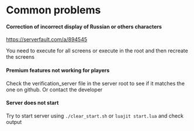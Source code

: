 # Common problems

#### Correction of incorrect display of Russian or others characters

https://serverfault.com/a/894545

You need to execute for all screens or execute in the root and then recreate the screens

#### Premium features not working for players

Check the verification\_server file in the server root to see if it matches the one on github. Or contact the developer

#### Server does not start

Try to start server using `./clear_start.sh` or `luajit start.lua` and check output
